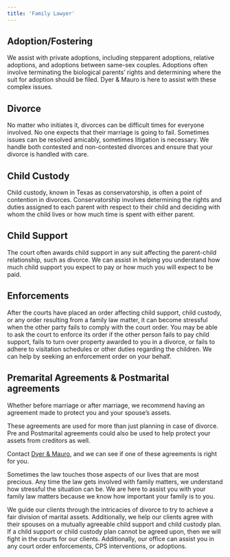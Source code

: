 ```yaml
---
title: 'Family Lawyer'
---
```


## Adoption/Fostering

We assist with private adoptions, including stepparent adoptions, relative adoptions, and adoptions between same-sex couples. Adoptions often involve terminating the biological parents’ rights and determining where the suit for adoption should be filed. Dyer & Mauro is here to assist with these complex issues.

## Divorce

No matter who initiates it, divorces can be difficult times for everyone involved. No one expects that their marriage is going to fail. Sometimes issues can be resolved amicably, sometimes litigation is necessary. We handle both contested and non-contested divorces and ensure that your divorce is handled with care.

## Child Custody

Child custody, known in Texas as conservatorship, is often a point of contention in divorces. Conservatorship involves determining the rights and duties assigned to each parent with respect to their child and deciding with whom the child lives or how much time is spent with either parent.

## Child Support

The court often awards child support in any suit affecting the parent-child relationship, such as divorce. We can assist in helping you understand how much child support you expect to pay or how much you will expect to be paid.

## Enforcements

After the courts have placed an order affecting child support, child custody, or any order resulting from a family law matter, it can become stressful when the other party fails to comply with the court order. You may be able to ask the court to enforce its order if the other person fails to pay child support, fails to turn over property awarded to you in a divorce, or fails to adhere to visitation schedules or other duties regarding the children. We can help by seeking an enforcement order on your behalf.

## Premarital Agreements & Postmarital agreements

Whether before marriage or after marriage, we recommend having an agreement made to protect you and your spouse’s assets.

These agreements are used for more than just planning in case of divorce. Pre and Postmarital agreements could also be used to help protect your assets from creditors as well.

Contact [Dyer & Mauro](/contact), and we can see if one of these agreements is right for you.

Sometimes the law touches those aspects of our lives that are most precious. Any time the law gets involved with family matters, we understand how stressful the situation can be. We are here to assist you with your family law matters because we know how important your family is to you.

We guide our clients through the intricacies of divorce to try to achieve a fair division of marital assets. Additionally, we help our clients agree with their spouses on a mutually agreeable child support and child custody plan. If a child support or child custody plan cannot be agreed upon, then we will fight in the courts for our clients. Additionally, our office can assist you in any court order enforcements, CPS interventions, or adoptions.
